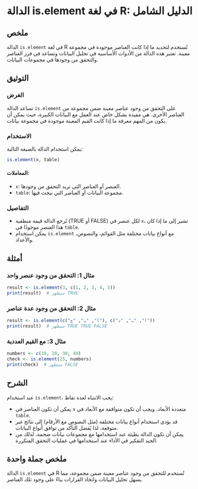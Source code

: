 <!--
Meta Description: # الدالة is.element في لغة R: الدليل الشامل ## ملخص الدالة `is.element` في لغة R تُستخدم لتحديد ما إذا كانت العناصر موجودة في مجموعة معينة. تعتبر هذه ...
Meta Keywords: element, الدالة, العناصر, البيانات, مجموعة
-->

# الدالة is.element في لغة R: الدليل الشامل

## ملخص
الدالة `is.element` في لغة R تُستخدم لتحديد ما إذا كانت العناصر موجودة في مجموعة معينة. تعتبر هذه الدالة من الأدوات الأساسية في تحليل البيانات وتساعد في فرز العناصر والتحقق من وجودها في مجموعات البيانات.

## التوثيق
### الغرض
تساعد الدالة `is.element` على التحقق من وجود عناصر معينة ضمن مجموعة من العناصر الأخرى. هي مفيدة بشكل خاص عند العمل مع البيانات الكبيرة، حيث يمكن أن يكون من المهم معرفة ما إذا كانت القيم المعينة موجودة في مجموعة بيانات.

### الاستخدام
يمكن استخدام الدالة بالصيغة التالية:

```R
is.element(x, table)
```

#### المعاملات:
- `x`: العنصر أو العناصر التي نريد التحقق من وجودها.
- `table`: مجموعة البيانات أو العناصر التي نبحث فيها.

### التفاصيل
- تُرجع الدالة قيمة منطقية (TRUE أو FALSE) لكل عنصر في `x`، تشير إلى ما إذا كان هذا العنصر موجودًا في `table`.
- يمكن استخدام `is.element` مع أنواع بيانات مختلفة مثل القوائم، والنصوص، والأعداد.

## أمثلة
### مثال 1: التحقق من وجود عنصر واحد
```R
result <- is.element(3, c(1, 2, 3, 4, 5))
print(result)  # سيظهر TRUE
```

### مثال 2: التحقق من وجود عدة عناصر
```R
result <- is.element(c("أ", "ب", "ج"), c("أ", "ب", "د"))
print(result)  # سيظهر TRUE TRUE FALSE
```

### مثال 3: مع القيم العددية
```R
numbers <- c(10, 20, 30, 40)
check <- is.element(25, numbers)
print(check)  # سيظهر FALSE
```

## الشرح
عند استخدام `is.element`، يجب الانتباه لعدة نقاط:
- يمكن أن تكون العناصر في `x` متعددة الأبعاد، ويجب أن تكون متوافقة مع الأبعاد في `table`.
- قد يؤدي استخدام أنواع بيانات مختلفة (مثل النصوص مع الأرقام) إلى نتائج غير متوقعة، لذا يُفضل التأكد من توافق أنواع البيانات.
- يمكن أن تكون الدالة بطيئة عند استخدامها مع مجموعات بيانات ضخمة، لذلك من الجيد التفكير في الأداء عند استخدامها في عمليات التحقق المتكررة.

## ملخص جملة واحدة
الدالة `is.element` في R تُستخدم للتحقق من وجود عناصر معينة ضمن مجموعة، مما يسهل تحليل البيانات واتخاذ القرارات بناءً على وجود تلك العناصر.